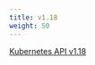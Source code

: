 ```yaml
---
title: v1.18
weight: 50
---
```


[Kubernetes API v1.18](/docs/reference/generated/kubernetes-api/v1.18/)
